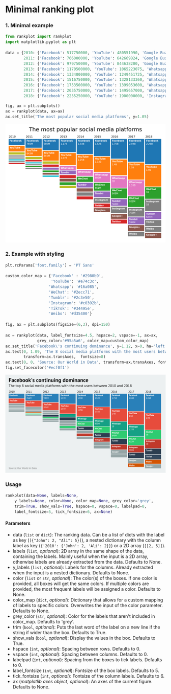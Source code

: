 # Minimal ranking plot


### 1. Minimal example

```python
from rankplot import rankplot
import matplotlib.pyplot as plt

data = {2010: {'Facebook': 517750000, 'YouTube': 480551990, 'Google Buzz': 166029650, 'MySpace': 68046710, 'Hi5': 59953290, 'Flickr': 54708063, 'Orkut': 49941613, 'Twitter': 43250000}, 
        2011: {'Facebook': 766000000, 'YouTube': 642669824, 'Google Buzz': 170000000, 'Twitter': 92750000, 'Flickr': 66954600, 'Weibo': 48691040, 'WeChat': 47818400, 'Orkut': 47609080}, 
        2012: {'Facebook': 979750000, 'YouTube': 844638200, 'Google Buzz': 170000000, 'Twitter': 160250000, 'Tumblr': 146890156, 'WeChat': 118123370, 'Google+': 107319100, 'Flickr': 79664888}, 
        2013: {'Facebook': 1170500000, 'YouTube': 1065223075, 'Whatsapp': 300000000, 'Tumblr': 293482050, 'Twitter': 223675000, 'Google+': 205654700, 'WeChat': 196523760, 'Google Buzz': 170000000}, 
        2014: {'Facebook': 1334000000, 'YouTube': 1249451725, 'Whatsapp': 498750000, 'WeChat': 444232415, 'Tumblr': 388721163, 'Google+': 254859015, 'Instagram': 250000000, 'Twitter': 223675000}, 
        2015: {'Facebook': 1516750000, 'YouTube': 1328133360, 'Whatsapp': 800000000, 'WeChat': 660843407, 'Tumblr': 475923363, 'Instagram': 400000000, 'Twitter': 304500000, 'Google+': 298950015},
        2016: {'Facebook': 1753500000, 'YouTube': 1399053600, 'Whatsapp': 1000000000, 'WeChat': 847512320, 'Tumblr': 565796720, 'Instagram': 550000000, 'Google+': 398648000, 'Twitter': 314500000}, 
        2017: {'Facebook': 2035750000, 'YouTube': 1495657000, 'Whatsapp': 1333333333, 'WeChat': 921742750, 'Instagram': 750000000, 'Tumblr': 593783960, 'Google+': 495657000, 'Weibo': 357569030}, 
        2018: {'Facebook': 2255250000, 'YouTube': 1900000000, 'Instagram': 1000000000, 'WeChat': 1000000000, 'Tumblr': 624000000, 'TikTok': 500000000, 'Weibo': 431000000, 'Google+': 430000000}}
 ```   
```python 
fig, ax = plt.subplots()
ax = rankplot(data, ax=ax)
ax.set_title('The most popular social media platforms', y=1.05)
```
![](examples/basic.png)



### 2. Example with styling

```python
plt.rcParams['font.family'] = 'PT Sans'

custom_color_map = {'Facebook' : '#2980b9',
                    'YouTube': '#e74c3c', 
                   'Whatsapp': '#16a085', 
                   'WeChat': '#2ecc71', 
                   'Tumblr': '#2c3e50',
                   'Instagram': '#c0392b',
                   'TikTok': '#34495e',
                   'Weibo': '#d35400'}

fig, ax = plt.subplots(figsize=(6,3), dpi=150)

ax = rankplot(data, label_fontsize=4.5, hspace=2, vspace=-1, ax=ax, 
              grey_color='#95a5a6', color_map=custom_color_map)
ax.set_title('Facebook\'s continuing dominance', y=1.12, x=0, ha='left', weight='bold')
ax.text(0, 1.09, 'The 8 social media platforms with the most users between 2010 and 2018',
        transform=ax.transAxes,  fontsize=8)
ax.text(0, 0, 'Source: Our World in Data', transform=ax.transAxes, fontsize=5, alpha=0.5)
fig.set_facecolor('#ecf0f1')
```

<picture>
  <img alt="Image Alt Text" src="examples/styled.png">
</picture>

### Usage

```python
rankplot(data=None, labels=None,
    y_labels=None, color=None, color_map=None, grey_color='grey',
    trim=True, show_vals=True, hspace=0, vspace=0, labelpad=0, 
    label_fontsize=5, tick_fontsize=6, ax=None) 
```

#### Parameters
- data (`list` or `dict`): The ranking data. Can be a list of dicts with the label as key (`[{"John": 2, "Ali": 5}]`),
a nested dictionary with the column label as key (`{'2010': {'John': 2, 'Ali': 2}}`) or a 2D array (`[[2, 5]]`).   
- labels (`list`, *optional*): 2D array in the same shape of the data, containing the labels. Mainly useful when the 
input is a 2D array, otherwise labels are already extracted from the data. Defaults to None.
- y_labels (`list`, *optional*): Labels for the columns. Already extracted when the input is a nested 
dictionary. Defaults to None.
- color (`list` or `str`, *optional*): The color(s) of the boxes. If one color is provided, all boxes 
will get the same colors. If multiple colors are provided, the most frequent labels
will be assigned a color. Defaults to None.
- color_map (`dict`, *optional*): Dictionary that allows for a custom mapping of labels to 
specific colors. Overwrites the input of the color parameter. Defaults to None.
- grey_color (`str`, *optional*): Color for the labels that aren't included in color_map. Defaults to 'grey'.
- trim (`bool`, *optional*): Puts the last word of the label on a new line if the string if 
wider than the box. Defaults to True.
- show_vals (`bool`, *optional*): Display the values in the box. Defaults to True.
- hspace (`int`, *optional*): Spacing between rows. Defaults to 0.
- vspace (`int`, *optional*): Spacing between columns. Defaults to 0.
- labelpad (`int`, *optional*): Spacing from the boxes to tick labels. Defaults to 0.
- label_fontsize (`int`, *optional*): Fontsize of the box labels. Defaults to 5.
- tick_fontsize (`int`, *optional*): Fontsize of the column labels. Defaults to 6.
- ax (*matplotlib axes object*, *optional*): An axes of the current figure. Defaults to None.
